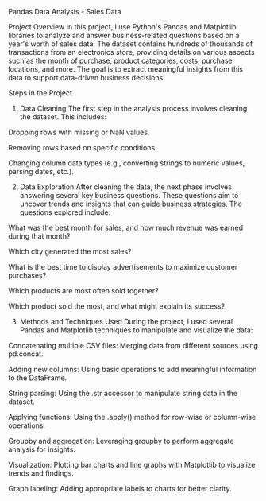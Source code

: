 Pandas Data Analysis - Sales Data

Project Overview
In this project, I use Python's Pandas and Matplotlib libraries to analyze and answer business-related questions based on a year's worth of sales data. The dataset contains hundreds of thousands of transactions from an electronics store, providing details on various aspects such as the month of purchase, product categories, costs, purchase locations, and more. The goal is to extract meaningful insights from this data to support data-driven business decisions.

Steps in the Project
1. Data Cleaning
The first step in the analysis process involves cleaning the dataset. This includes:

Dropping rows with missing or NaN values.

Removing rows based on specific conditions.

Changing column data types (e.g., converting strings to numeric values, parsing dates, etc.).

2. Data Exploration
   After cleaning the data, the next phase involves answering several key business questions. These questions aim to uncover trends and insights that can guide business strategies. The questions explored include:

What was the best month for sales, and how much revenue was earned during that month?

Which city generated the most sales?

What is the best time to display advertisements to maximize customer purchases?

Which products are most often sold together?

Which product sold the most, and what might explain its success?

3. Methods and Techniques Used During the project,
I used several Pandas and Matplotlib techniques to manipulate and visualize the data:

Concatenating multiple CSV files: Merging data from different sources using pd.concat.

Adding new columns: Using basic operations to add meaningful information to the DataFrame.

String parsing: Using the .str accessor to manipulate string data in the dataset.

Applying functions: Using the .apply() method for row-wise or column-wise operations.

Groupby and aggregation: Leveraging groupby to perform aggregate analysis for insights.

Visualization: Plotting bar charts and line graphs with Matplotlib to visualize trends and findings.

Graph labeling: Adding appropriate labels to charts for better clarity.
